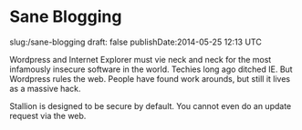 Sane Blogging
============================
slug:/sane-blogging
draft: false
publishDate:2014-05-25 12:13 UTC


Wordpress and Internet Explorer must vie neck and neck for the most infamously insecure software in the world. Techies long ago ditched IE. But Wordpress rules the web. People have found work arounds, but still it lives as a massive hack.

Stallion is designed to be secure by default. You cannot even do an update request via the web.

